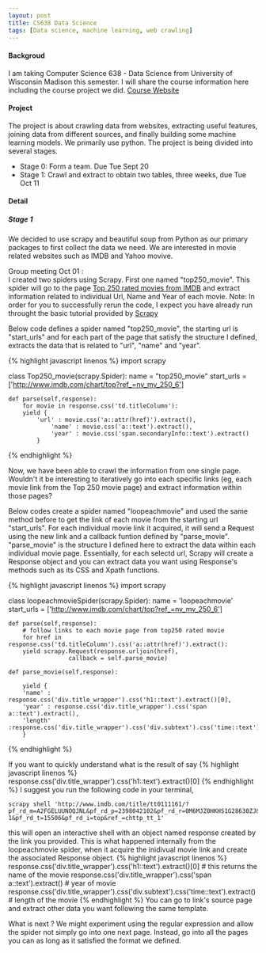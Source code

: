 ```yaml
---
layout: post
title: CS638 Data Science
tags: [Data science, machine learning, web crawling]
---
```


#### Backgroud
I am taking Computer Science 638 - Data Science from University of Wisconsin Madison this semester. I will share the course information here including the course project we did. [Course Website](https://sites.google.com/site/anhaidgroup/courses/cs-638-fall-2016)

#### Project
The project is about crawling data from websites, extracting useful features, joining data from different sources, and finally building some machine learning models. We primarily use python. The project is being divided into several stages.

* Stage 0: Form a team. Due Tue Sept 20
* Stage 1: Crawl and extract to obtain two tables, three weeks, due Tue Oct 11



#### Detail


##### Stage 1
We decided to use scrapy and beautiful soup from Python as our primary packages to first collect the data we need. We are interested in movie related websites such as IMDB and Yahoo movive. 

Group meeting Oct 01 :  
I created two spiders using Scrapy. First one named "top250_movie". This spider will go to the page [Top 250 rated movies from IMDB](http://www.imdb.com/chart/top?ref_=nv_mv_250_6) and extract information related to individual Url, Name and Year of each movie. Note: In order for you to successfully rerun the code, I expect you have already run throught the basic tutorial provided by [Scrapy](https://doc.scrapy.org/en/latest/intro/tutorial.html)

Below code defines a spider named "top250_movie", the starting url is "start_urls" and for each part of the page that satisfy the structure I defined, extracts the data that is related to "url", "name" and "year".  

{% highlight javascript linenos %}
import scrapy

class Top250_movie(scrapy.Spider):
	name = "top250_movie"
	start_urls = ['http://www.imdb.com/chart/top?ref_=nv_mv_250_6']
	
	def parse(self,response):
	    for movie in response.css('td.titleColumn'):
		yield {
			'url' : movie.css('a::attr(href)').extract(),
        		'name' : movie.css('a::text').extract(),
        		'year' : movie.css('span.secondaryInfo::text').extract()	
			}
{% endhighlight %}

Now, we have been able to crawl the information from one single page. Wouldn't it be interesting to iteratively go into each specific links (eg, each movie link from the Top 250 movie page) and extract information within those pages?

Below codes create a spider named "loopeachmovie" and used the same method before to get the link of each movie from the starting url "start_urls". For each individual movie link it acquired, it will send a Request using the new link and a callback funtion defined by "parse_movie". "parse_movie" is the structure I defined here to extract the data within each individual movie page. Essentially, for each selectd url, Scrapy will create a Response object and you can extract data you want using Response's methods such as its CSS and Xpath functions.

{% highlight javascript linenos %}
import scrapy

class loopeachmovieSpider(scrapy.Spider):
	name = 'loopeachmovie'
	start_urls = ['http://www.imdb.com/chart/top?ref_=nv_mv_250_6']
	
	def parse(self,response):
	    # follow links to each movie page from top250 rated movie
	    for href in response.css('td.titleColumn').css('a::attr(href)').extract():
		yield scrapy.Request(response.urljoin(href),
				     callback = self.parse_movie)
				     
	def parse_movie(self,response):
	    
	    yield {
		'name' : response.css('div.title_wrapper').css('h1::text').extract()[0],
		'year' : response.css('div.title_wrapper').css('span a::text').extract(),
		'length' :response.css('div.title_wrapper').css('div.subtext').css('time::text').extract() 
		}
{% endhighlight %}

If you want to quickly understand what is the result of say 
{% highlight javascript linenos %}
response.css('div.title_wrapper').css('h1::text').extract()[0]
{% endhighlight %}
I suggest you run the following code in your terminal, 

```
scrapy shell 'http://www.imdb.com/title/tt0111161/?pf_rd_m=A2FGELUUNOQJNL&pf_rd_p=2398042102&pf_rd_r=0M6MJZ0HKHS1G28630ZJ&pf_rd_s=center-1&pf_rd_t=15506&pf_rd_i=top&ref_=chttp_tt_1'
```
this will open an interactive shell with an object named response created by the link you provided. This is what happened internally from the loopeachmovie spider, when it acquire the inidivual movie link and create the associated Response object.
{% highlight javascript linenos %}
response.css('div.title_wrapper').css('h1::text').extract()[0] # this returns the name of the movie
response.css('div.title_wrapper').css('span a::text').extract() # year of movie
response.css('div.title_wrapper').css('div.subtext').css('time::text').extract() # length of the movie
{% endhighlight %}
You can go to link's source page and extract other data you want following the same template.

What is next ? We might experiment using the regular expression and allow the spider not simply go into one next page. Instead, go into all the pages you can as long as it satisfied the format we defined.
